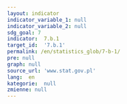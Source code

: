 ```yaml
---
layout: indicator
indicator_variable_1: null
indicator_variable_2: null
sdg_goal: 7
indicator:  7.b.1
target_id:  '7.b.1'
permalink: /en/statistics_glob/7-b-1/
pre: null
graph: null
source_url: 'www.stat.gov.pl'
lang:  en
kategorie:  null
zmienne: null
---
```

